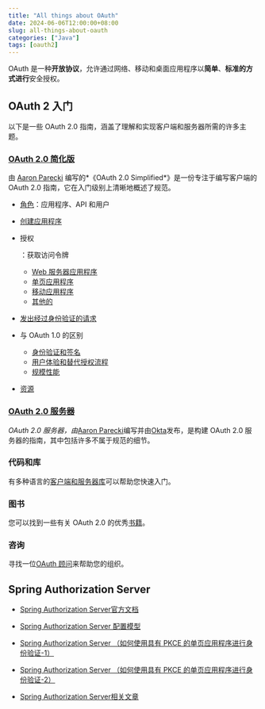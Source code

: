 ```yaml
---
title: "All things about OAuth"
date: 2024-06-06T12:00:00+08:00
slug: all-things-about-oauth
categories: ["Java"]
tags: [oauth2]
---
```




OAuth 是一种**开放协议**，允许通过网络、移动和桌面应用程序以**简单**、**标准的方式进行**安全授权。



## OAuth 2 入门

以下是一些 OAuth 2.0 指南，涵盖了理解和实现客户端和服务器所需的许多主题。

### [OAuth 2.0 简化版](https://aaronparecki.com/oauth-2-simplified/)

由 [Aaron Parecki](https://aaronparecki.com/) 编写的*《OAuth 2.0 Simplified*》是一份专注于编写客户端的 OAuth 2.0 指南，它在入门级别上清晰地概述了规范。

- [角色](https://aaronparecki.com/oauth-2-simplified/#roles)：应用程序、API 和用户

- [创建应用程序](https://aaronparecki.com/oauth-2-simplified/#creating-an-app)

- 授权

  ：获取访问令牌

  - [Web 服务器应用程序](https://aaronparecki.com/oauth-2-simplified/#web-server-apps)
  - [单页应用程序](https://aaronparecki.com/2012/07/29/2/oauth2-simplified#single-page-apps)
  - [移动应用程序](https://aaronparecki.com/oauth-2-simplified/#mobile-apps)
  - [其他的](https://aaronparecki.com/oauth-2-simplified/#others)

- [发出经过身份验证的请求](https://aaronparecki.com/oauth-2-simplified/#making-authenticated-requests)

- 与 OAuth 1.0 的区别

  - [身份验证和签名](https://aaronparecki.com/oauth-2-simplified/#authentication-and-signatures)
  - [用户体验和替代授权流程](https://aaronparecki.com/oauth-2-simplified/#user-experience-and-alternative-authorization-flows)
  - [规模性能](https://aaronparecki.com/oauth-2-simplified/#performance-at-scale)

- [资源](https://aaronparecki.com/oauth-2-simplified/#resources)

### [OAuth 2.0 服务器](https://oauth.com/)

*OAuth 2.0 服务器，由*[Aaron Parecki](https://aaronparecki.com/)编写并由[Okta](https://developer.okta.com/)发布，是构建 OAuth 2.0 服务器的指南，其中包括许多不属于规范的细节。

### 代码和库

有多种语言的[客户端和服务器库](https://oauth.net/code/)可以帮助您快速入门。

### 图书

您可以找到一些有关 OAuth 2.0 的优秀[书籍](https://oauth.net/books/)。

### 咨询

寻找一位[OAuth 顾问](https://oauth.net/consulting/)来帮助您的组织。



## Spring Authorization Server

- [Spring Authorization Server官方文档](https://docs.spring.io/spring-authorization-server/reference/overview.html)

- [Spring Authorization Server 配置模型](https://blog.csdn.net/semicolon_hello/article/details/136186226)
- [Spring Authorization Server （如何使用具有 PKCE 的单页应用程序进行身份验证-1）](https://blog.csdn.net/semicolon_hello/article/details/136214544)
- [Spring Authorization Server （如何使用具有 PKCE 的单页应用程序进行身份验证-2）](https://blog.csdn.net/semicolon_hello/article/details/136214824)

- [Spring Authorization Server相关文章](https://blog.51cto.com/u_15268610/category2)
